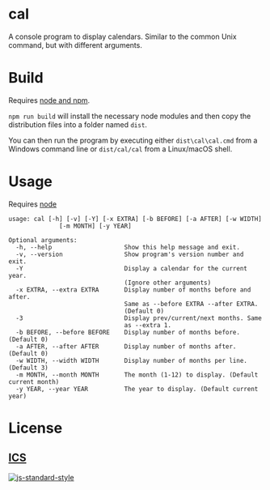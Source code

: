 cal
===

A console program to display calendars. Similar to the common Unix command, but with different arguments.

Build
=====
Requires [node and npm](https://nodejs.org).

```npm run build``` will install the necessary node modules and then copy the distribution files into a folder named `dist`.

You can then run the program by executing either `dist\cal\cal.cmd` from a Windows command line
or `dist/cal/cal` from a Linux/macOS shell.

Usage
=====
Requires [node](https://nodejs.org)

```
usage: cal [-h] [-v] [-Y] [-x EXTRA] [-b BEFORE] [-a AFTER] [-w WIDTH]
              [-m MONTH] [-y YEAR]

Optional arguments:
  -h, --help                    Show this help message and exit.
  -v, --version                 Show program's version number and exit.
  -Y                            Display a calendar for the current year.
                                (Ignore other arguments)
  -x EXTRA, --extra EXTRA       Display number of months before and after.
                                Same as --before EXTRA --after EXTRA.
                                (Default 0)
  -3                            Display prev/current/next months. Same
                                as --extra 1.
  -b BEFORE, --before BEFORE    Display number of months before. (Default 0)
  -a AFTER, --after AFTER       Display number of months after. (Default 0)
  -w WIDTH, --width WIDTH       Display number of months per line. (Default 3)
  -m MONTH, --month MONTH       The month (1-12) to display. (Default current month)
  -y YEAR, --year YEAR          The year to display. (Default current year)
  ```

License
=======
[ICS](LICENSE)
------
[![js-standard-style](https://cdn.rawgit.com/feross/standard/master/badge.svg)](https://github.com/feross/standard)
